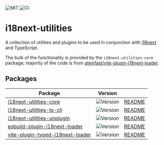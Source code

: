 ![MIT](https://img.shields.io/badge/License-MIT-green?style=flat-square)
![CI](https://img.shields.io/github/actions/workflow/status/rowellx68/i18next-utilities/publish.yml?style=flat-square)

# i18next-utilities

A collection of utilities and plugins to be used in conjunction with [i18next](https://www.i18next.com/) and TypeScript.

The bulk of the functionality is provided by the `i18next-utilities-core` package; majority of the code is from [alienfast/vite-plugin-i18next-loader](https://github.com/alienfast/vite-plugin-i18next-loader).

## Packages

| Package                                                                                            | Version                                                                                     |                                               |
| -------------------------------------------------------------------------------------------------- | ------------------------------------------------------------------------------------------- | --------------------------------------------- |
| [i18next-utilities-core](https://www.npmjs.com/package/i18next-utilities-core)                     | ![Version](https://img.shields.io/npm/v/i18next-utilities-core?style=flat-square)           | [README](./packages/core/README.md)           |
| [i18next-utilities-ts-cli](https://www.npmjs.com/package/i18next-utilities-ts-cli)                 | ![Version](https://img.shields.io/npm/v/i18next-utilities-ts-cli?style=flat-square)         | [README](./packages/ts-cli/README.md)         |
| [i18next-utilities-unplugin](https://www.npmjs.com/package/i18next-utilities-unplugin)                 | ![Version](https://img.shields.io/npm/v/i18next-utilities-unplugin?style=flat-square)         | [README](./packages/unplugin-plugin/README.md)         |
| [esbuild-plugin-i18next-loader](https://www.npmjs.com/package/esbuild-plugin-i18next-loader)       | ![Version](https://img.shields.io/npm/v/esbuild-plugin-i18next-loader?style=flat-square)    | [README](./packages/esbuild-plugin/README.md) |
| [vite-plugin-typed-i18next-loader](https://www.npmjs.com/package/vite-plugin-typed-i18next-loader) | ![Version](https://img.shields.io/npm/v/vite-plugin-typed-i18next-loader?style=flat-square) | [README](./packages/vite-plugin/README.md)    |

